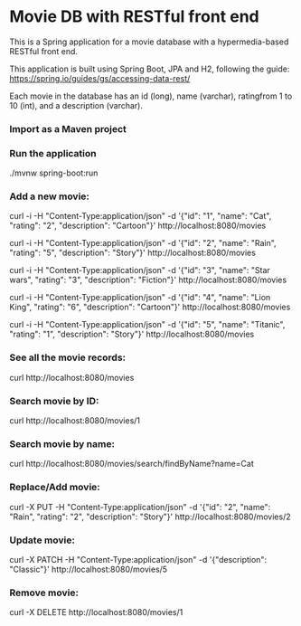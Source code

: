 # Movie DB with RESTful front end

This is a Spring application for a movie database with a hypermedia-based RESTful front end.

This application is built using Spring Boot, JPA and H2, following the guide: https://spring.io/guides/gs/accessing-data-rest/

Each movie in the database has an ​id ​(long), ​name (varchar), ​rating​ from 1 to 10 (int), and a ​description​ (varchar).

### Import as a Maven project

### Run the application

./mvnw spring-boot:run

### Add a new movie:

curl -i -H "Content-Type:application/json" -d '{"id": "1", "name": "Cat", "rating": "2", "description": "Cartoon"}' http://localhost:8080/movies

curl -i -H "Content-Type:application/json" -d '{"id": "2", "name": "Rain", "rating": "5", "description": "Story"}' http://localhost:8080/movies

curl -i -H "Content-Type:application/json" -d '{"id": "3", "name": "Star wars", "rating": "3", "description": "Fiction"}' http://localhost:8080/movies

curl -i -H "Content-Type:application/json" -d '{"id": "4", "name": "Lion King", "rating": "6", "description": "Cartoon"}' http://localhost:8080/movies

curl -i -H "Content-Type:application/json" -d '{"id": "5", "name": "Titanic", "rating": "1", "description": "Story"}' http://localhost:8080/movies

### See all the movie records:

curl http://localhost:8080/movies

### Search movie by ID:

curl http://localhost:8080/movies/1

### Search movie by name:

curl http://localhost:8080/movies/search/findByName?name=Cat

### Replace/Add movie:

curl -X PUT -H "Content-Type:application/json" -d '{"id": "2", "name": "Rain", "rating": "2", "description": "Story"}' http://localhost:8080/movies/2

### Update movie:

curl -X PATCH -H "Content-Type:application/json" -d '{"description": "Classic"}' http://localhost:8080/movies/5

### Remove movie:

curl -X DELETE http://localhost:8080/movies/1
